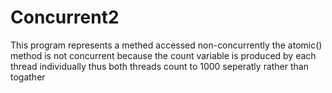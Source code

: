 # Concurrent2

This program represents a methed accessed non-concurrently
the atomic() method is not concurrent because the count variable is produced
by each thread individually thus both threads count to 1000 seperatly rather than togather
